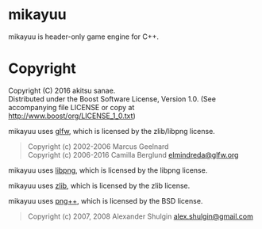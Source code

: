 # mikayuu

mikayuu is header-only game engine for C++.

# Copyright
Copyright (C) 2016 akitsu sanae.  
Distributed under the Boost Software License, Version 1.0. 
(See accompanying file LICENSE or copy at http://www.boost/org/LICENSE_1_0.txt)  


mikayuu uses [glfw](http://www.glfw.org/), which is licensed by the zlib/libpng license.  

> Copyright (c) 2002-2006 Marcus Geelnard  
> Copyright (c) 2006-2016 Camilla Berglund <elmindreda@glfw.org>

mikayuu uses [libpng](http://www.libpng.org/pub/png/libpng.html), which is licensed by the libpng license.  

mikayuu uses [zlib](http://www.zlib.net/), which is licensed by the zlib license.  

mikayuu uses [png++](http://www.nongnu.org/pngpp/), which is licensed by the BSD license.  

> Copyright (c) 2007, 2008 Alexander Shulgin <alex.shulgin@gmail.com>
